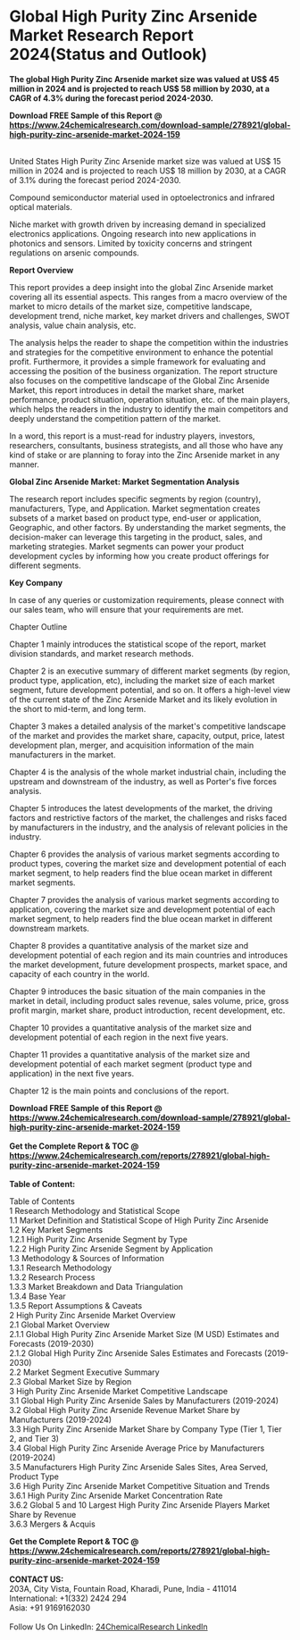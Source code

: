 <h1>Global High Purity Zinc Arsenide Market Research Report 2024(Status and Outlook)</h1><p><strong>The global High Purity Zinc Arsenide market size was valued at US$ 45 million in 2024 and is projected to reach US$ 58 million by 2030, at a CAGR of 4.3% during the forecast period 2024-2030.</strong></p><p>
</p><p></p><div><b>Download FREE Sample of this Report @ 
            <a href="https://www.24chemicalresearch.com/download-sample/278921/global-high-purity-zinc-arsenide-market-2024-159">
            https://www.24chemicalresearch.com/download-sample/278921/global-high-purity-zinc-arsenide-market-2024-159</a></b></div><br><p>
</p><p>
United States High Purity Zinc Arsenide market size was valued at US$ 15 million in 2024 and is projected to reach US$ 18 million by 2030, at a CAGR of 3.1% during the forecast period 2024-2030.</p><p>
</p><p>
Compound semiconductor material used in optoelectronics and infrared optical materials.</p><p>
</p><p>
Niche market with growth driven by increasing demand in specialized electronics applications. Ongoing research into new applications in photonics and sensors. Limited by toxicity concerns and stringent regulations on arsenic compounds.</p><p>
</p><p>
<strong>Report Overview</strong></p><p>
</p><p>
This report provides a deep insight into the global Zinc Arsenide market covering all its essential aspects. This ranges from a macro overview of the market to micro details of the market size, competitive landscape, development trend, niche market, key market drivers and challenges, SWOT analysis, value chain analysis, etc.</p><p>
The analysis helps the reader to shape the competition within the industries and strategies for the competitive environment to enhance the potential profit. Furthermore, it provides a simple framework for evaluating and accessing the position of the business organization. The report structure also focuses on the competitive landscape of the Global Zinc Arsenide Market, this report introduces in detail the market share, market performance, product situation, operation situation, etc. of the main players, which helps the readers in the industry to identify the main competitors and deeply understand the competition pattern of the market.</p><p>
In a word, this report is a must-read for industry players, investors, researchers, consultants, business strategists, and all those who have any kind of stake or are planning to foray into the Zinc Arsenide market in any manner.</p><p>
<strong>Global Zinc Arsenide Market: Market Segmentation Analysis</strong></p><p>
The research report includes specific segments by region (country), manufacturers, Type, and Application. Market segmentation creates subsets of a market based on product type, end-user or application, Geographic, and other factors. By understanding the market segments, the decision-maker can leverage this targeting in the product, sales, and marketing strategies. Market segments can power your product development cycles by informing how you create product offerings for different segments.</p><p>
<strong>Key Company</strong></p><p>
</p><p>
</p><p>
</p><p>
</p><p>
</p><p>
</p><p>
In case of any queries or customization requirements, please connect with our sales team, who will ensure that your requirements are met.</p><p>
Chapter Outline</p><p>
Chapter 1 mainly introduces the statistical scope of the report, market division standards, and market research methods.</p><p>
</p><p>
Chapter 2 is an executive summary of different market segments (by region, product type, application, etc), including the market size of each market segment, future development potential, and so on. It offers a high-level view of the current state of the Zinc Arsenide Market and its likely evolution in the short to mid-term, and long term.</p><p>
</p><p>
Chapter 3 makes a detailed analysis of the market's competitive landscape of the market and provides the market share, capacity, output, price, latest development plan, merger, and acquisition information of the main manufacturers in the market.</p><p>
</p><p>
Chapter 4 is the analysis of the whole market industrial chain, including the upstream and downstream of the industry, as well as Porter's five forces analysis.</p><p>
</p><p>
Chapter 5 introduces the latest developments of the market, the driving factors and restrictive factors of the market, the challenges and risks faced by manufacturers in the industry, and the analysis of relevant policies in the industry.</p><p>
</p><p>
Chapter 6 provides the analysis of various market segments according to product types, covering the market size and development potential of each market segment, to help readers find the blue ocean market in different market segments.</p><p>
</p><p>
Chapter 7 provides the analysis of various market segments according to application, covering the market size and development potential of each market segment, to help readers find the blue ocean market in different downstream markets.</p><p>
</p><p>
Chapter 8 provides a quantitative analysis of the market size and development potential of each region and its main countries and introduces the market development, future development prospects, market space, and capacity of each country in the world.</p><p>
</p><p>
Chapter 9 introduces the basic situation of the main companies in the market in detail, including product sales revenue, sales volume, price, gross profit margin, market share, product introduction, recent development, etc.</p><p>
</p><p>
Chapter 10 provides a quantitative analysis of the market size and development potential of each region in the next five years.</p><p>
</p><p>
Chapter 11 provides a quantitative analysis of the market size and development potential of each market segment (product type and application) in the next five years.</p><p>
</p><p>
Chapter 12 is the main points and conclusions of the report.</p><div><b>Download FREE Sample of this Report @ 
            <a href="https://www.24chemicalresearch.com/download-sample/278921/global-high-purity-zinc-arsenide-market-2024-159">
            https://www.24chemicalresearch.com/download-sample/278921/global-high-purity-zinc-arsenide-market-2024-159</a></b></div><br><div><b>Get the Complete Report & TOC @ 
            <a href="https://www.24chemicalresearch.com/reports/278921/global-high-purity-zinc-arsenide-market-2024-159">
            https://www.24chemicalresearch.com/reports/278921/global-high-purity-zinc-arsenide-market-2024-159</a></b></div><br>
            <b>Table of Content:</b><p>Table of Contents<br />
 1 Research Methodology and Statistical Scope<br />
 1.1 Market Definition and Statistical Scope of High Purity Zinc Arsenide<br />
 1.2 Key Market Segments<br />
 1.2.1 High Purity Zinc Arsenide Segment by Type<br />
 1.2.2 High Purity Zinc Arsenide Segment by Application<br />
 1.3 Methodology & Sources of Information<br />
 1.3.1 Research Methodology<br />
 1.3.2 Research Process<br />
 1.3.3 Market Breakdown and Data Triangulation<br />
 1.3.4 Base Year<br />
 1.3.5 Report Assumptions & Caveats<br />
 2 High Purity Zinc Arsenide Market Overview<br />
 2.1 Global Market Overview<br />
 2.1.1 Global High Purity Zinc Arsenide Market Size (M USD) Estimates and Forecasts (2019-2030)<br />
 2.1.2 Global High Purity Zinc Arsenide Sales Estimates and Forecasts (2019-2030)<br />
 2.2 Market Segment Executive Summary<br />
 2.3 Global Market Size by Region<br />
 3 High Purity Zinc Arsenide Market Competitive Landscape<br />
 3.1 Global High Purity Zinc Arsenide Sales by Manufacturers (2019-2024)<br />
 3.2 Global High Purity Zinc Arsenide Revenue Market Share by Manufacturers (2019-2024)<br />
 3.3 High Purity Zinc Arsenide Market Share by Company Type (Tier 1, Tier 2, and Tier 3)<br />
 3.4 Global High Purity Zinc Arsenide Average Price by Manufacturers (2019-2024)<br />
 3.5 Manufacturers High Purity Zinc Arsenide Sales Sites, Area Served, Product Type<br />
 3.6 High Purity Zinc Arsenide Market Competitive Situation and Trends<br />
 3.6.1 High Purity Zinc Arsenide Market Concentration Rate<br />
 3.6.2 Global 5 and 10 Largest High Purity Zinc Arsenide Players Market Share by Revenue<br />
 3.6.3 Mergers & Acquis</p><div><b>Get the Complete Report & TOC @ 
            <a href="https://www.24chemicalresearch.com/reports/278921/global-high-purity-zinc-arsenide-market-2024-159">
            https://www.24chemicalresearch.com/reports/278921/global-high-purity-zinc-arsenide-market-2024-159</a></b></div><br><b>CONTACT US:</b><br>
            203A, City Vista, Fountain Road, Kharadi, Pune, India - 411014<br>
            International: +1(332) 2424 294<br>
            Asia: +91 9169162030 <br><br>
            Follow Us On LinkedIn: <a href="https://www.linkedin.com/company/24chemicalresearch/">24ChemicalResearch LinkedIn</a>